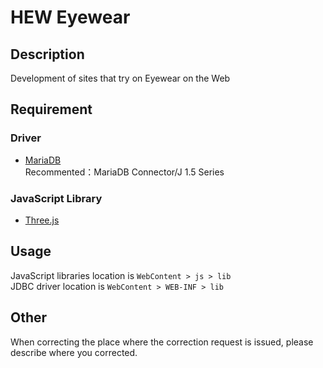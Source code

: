 HEW Eyewear
============

## Description
Development of sites that try on Eyewear on the Web

## Requirement
### Driver
* [MariaDB][]  
Recommented：MariaDB Connector/J 1.5 Series


### JavaScript Library
* [Three.js][]

[MariaDB]: https://mariadb.org/ "MariaDB"
[Three.js]: https://threejs.org/ "Three.js"

## Usage
JavaScript libraries location is `WebContent > js > lib`  
JDBC driver location is `WebContent > WEB-INF > lib`

## Other
When correcting the place where the correction request is issued, please describe where you corrected.